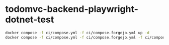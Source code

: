 # todomvc-backend-playwright-dotnet-test


```sh
docker compose -f ci/compose.yml -f ci/compose.forgejo.yml up -d
docker compose -f ci/compose.yml -f ci/compose.forgejo.yml -f ci/compose.workflow.yml up workflow
```
